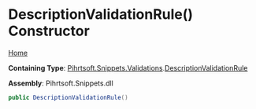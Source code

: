 # DescriptionValidationRule\(\) Constructor

[Home](../../../../../README.md#_top)

**Containing Type**: [Pihrtsoft.Snippets.Validations](../../README.md#_top)\.[DescriptionValidationRule](../README.md#_top)

**Assembly**: Pihrtsoft\.Snippets\.dll

```csharp
public DescriptionValidationRule()
```

